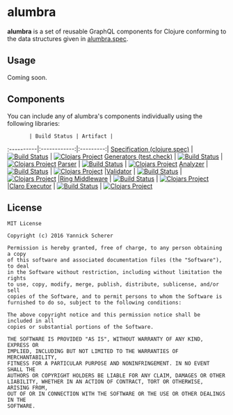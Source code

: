 # alumbra

__alumbra__ is a set of reusable GraphQL components for Clojure conforming to
the data structures given in [alumbra.spec][alumbra-spec].

## Usage

Coming soon.

## Components

You can include any of alumbra's components individually using the following
libraries:

           | Build Status | Artifact |
:----------|:------------:|:---------:|
[Specification (clojure.spec)][alumbra-spec]  | [![Build Status](https://travis-ci.org/alumbra/alumbra.spec.svg?branch=master)](https://travis-ci.org/alumbra/alumbra.spec) | [![Clojars Project](https://img.shields.io/clojars/v/alumbra/spec.svg)](https://clojars.org/alumbra/spec)
[Generators (test.check)][alumbra-generators] | [![Build Status](https://travis-ci.org/alumbra/alumbra.generators.svg?branch=master)](https://travis-ci.org/alumbra/alumbra.generators) | [![Clojars Project](https://img.shields.io/clojars/v/alumbra/generators.svg)](https://clojars.org/alumbra/generators)
[Parser][alumbra-parser]                      | [![Build Status](https://travis-ci.org/alumbra/alumbra.parser.svg?branch=master)](https://travis-ci.org/alumbra/alumbra.parser) | [![Clojars Project](https://img.shields.io/clojars/v/alumbra/parser.svg)](https://clojars.org/alumbra/parser)
[Analyzer][alumbra-analyzer]                  | [![Build Status](https://travis-ci.org/alumbra/alumbra.analyzer.svg?branch=master)](https://travis-ci.org/alumbra/alumbra.analyzer) | [![Clojars Project](https://img.shields.io/clojars/v/alumbra/analyzer.svg)](https://clojars.org/alumbra/analyzer)
|[Validator][alumbra-validator]               | [![Build Status](https://travis-ci.org/alumbra/alumbra.validator.svg?branch=master)](https://travis-ci.org/alumbra/alumbra.validator) | [![Clojars Project](https://img.shields.io/clojars/v/alumbra/validator.svg)](https://clojars.org/alumbra/validator)
|[Ring Middleware][alumbra-ring]              | [![Build Status](https://travis-ci.org/alumbra/alumbra.ring.svg?branch=master)](https://travis-ci.org/alumbra/alumbra.ring) | [![Clojars Project](https://img.shields.io/clojars/v/alumbra/ring.svg)](https://clojars.org/alumbra/ring)
|[Claro Executor][alumbra-claro]              | [![Build Status](https://travis-ci.org/alumbra/alumbra.claro.svg?branch=master)](https://travis-ci.org/alumbra/alumbra.claro) | [![Clojars Project](https://img.shields.io/clojars/v/alumbra/claro.svg)](https://clojars.org/alumbra/claro)

[alumbra-spec]: https://github.com/alumbra/alumbra.spec
[alumbra-generators]: https://github.com/alumbra/alumbra.generators
[alumbra-parser]: https://github.com/alumbra/alumbra.parser
[alumbra-analyzer]: https://github.com/alumbra/alumbra.analyzer
[alumbra-validator]: https://github.com/alumbra/alumbra.validator
[alumbra-ring]: https://github.com/alumbra/alumbra.ring
[alumbra-claro]: https://github.com/alumbra/alumbra.claro

## License

```
MIT License

Copyright (c) 2016 Yannick Scherer

Permission is hereby granted, free of charge, to any person obtaining a copy
of this software and associated documentation files (the "Software"), to deal
in the Software without restriction, including without limitation the rights
to use, copy, modify, merge, publish, distribute, sublicense, and/or sell
copies of the Software, and to permit persons to whom the Software is
furnished to do so, subject to the following conditions:

The above copyright notice and this permission notice shall be included in all
copies or substantial portions of the Software.

THE SOFTWARE IS PROVIDED "AS IS", WITHOUT WARRANTY OF ANY KIND, EXPRESS OR
IMPLIED, INCLUDING BUT NOT LIMITED TO THE WARRANTIES OF MERCHANTABILITY,
FITNESS FOR A PARTICULAR PURPOSE AND NONINFRINGEMENT. IN NO EVENT SHALL THE
AUTHORS OR COPYRIGHT HOLDERS BE LIABLE FOR ANY CLAIM, DAMAGES OR OTHER
LIABILITY, WHETHER IN AN ACTION OF CONTRACT, TORT OR OTHERWISE, ARISING FROM,
OUT OF OR IN CONNECTION WITH THE SOFTWARE OR THE USE OR OTHER DEALINGS IN THE
SOFTWARE.
```
